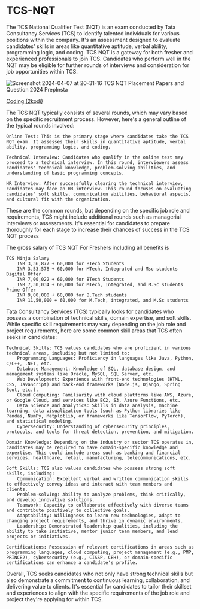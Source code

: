 # TCS-NQT
The TCS National Qualifier Test (NQT) is an exam conducted by Tata Consultancy Services (TCS) to identify talented individuals for various positions within the company. It's an assessment designed to evaluate candidates' skills in areas like quantitative aptitude, verbal ability, programming logic, and coding. TCS NQT is a gateway for both fresher and experienced professionals to join TCS. Candidates who perform well in the NQT may be eligible for further rounds of interviews and consideration for job opportunities within TCS.

![Screenshot 2024-04-07 at 20-31-16 TCS NQT Placement Papers and Question 2024 PrepInsta](https://github.com/ArkS0001/TCS-NQT/assets/113760964/436727b4-7df3-4759-b258-a1107eeb77bb)

[Coding (2kodi)](https://takeuforward.org/interviews/tcs-nqt-coding-sheet-tcs-coding-questions/)


The TCS NQT typically consists of several rounds, which may vary based on the specific recruitment process. However, here's a general outline of the typical rounds involved:

    Online Test: This is the primary stage where candidates take the TCS NQT exam. It assesses their skills in quantitative aptitude, verbal ability, programming logic, and coding.

    Technical Interview: Candidates who qualify in the online test may proceed to a technical interview. In this round, interviewers assess candidates' technical knowledge, problem-solving abilities, and understanding of basic programming concepts.

    HR Interview: After successfully clearing the technical interview, candidates may face an HR interview. This round focuses on evaluating candidates' soft skills, communication abilities, behavioral aspects, and cultural fit with the organization.

These are the common rounds, but depending on the specific job role and requirements, TCS might include additional rounds such as managerial interviews or assessments. It's essential for candidates to prepare thoroughly for each stage to increase their chances of success in the TCS NQT process


The gross salary of TCS NQT For Freshers including all benefits is 

    TCS Ninja Salary
        INR 3,36,877 + 60,000 for BTech Students
        INR 3,53,578 + 60,000 for MTech, Integrated and Msc students
    Digital Offer
        INR 7,00,022 + 60,000 for BTech Students
        INR 7,30,034 + 60,000 for MTech, Integrated, and M.Sc students
    Prime Offer
        INR 9,00,000 + 60,000 for B.Tech students
        INR 11,50,000 + 60,000 for M.Tech, integrated, and M.Sc students

Tata Consultancy Services (TCS) typically looks for candidates who possess a combination of technical skills, domain expertise, and soft skills. While specific skill requirements may vary depending on the job role and project requirements, here are some common skill areas that TCS often seeks in candidates:

    Technical Skills: TCS values candidates who are proficient in various technical areas, including but not limited to:
        Programming Languages: Proficiency in languages like Java, Python, C/C++, .NET, etc.
        Database Management: Knowledge of SQL, database design, and management systems like Oracle, MySQL, SQL Server, etc.
        Web Development: Experience with front-end technologies (HTML, CSS, JavaScript) and back-end frameworks (Node.js, Django, Spring Boot, etc.).
        Cloud Computing: Familiarity with cloud platforms like AWS, Azure, or Google Cloud, and services like EC2, S3, Azure Functions, etc.
        Data Science and Analytics: Skills in data analysis, machine learning, data visualization tools (such as Python libraries like Pandas, NumPy, Matplotlib, or frameworks like TensorFlow, PyTorch), and statistical modeling.
        Cybersecurity: Understanding of cybersecurity principles, protocols, and tools for threat detection, prevention, and mitigation.

    Domain Knowledge: Depending on the industry or sector TCS operates in, candidates may be required to have domain-specific knowledge and expertise. This could include areas such as banking and financial services, healthcare, retail, manufacturing, telecommunications, etc.

    Soft Skills: TCS also values candidates who possess strong soft skills, including:
        Communication: Excellent verbal and written communication skills to effectively convey ideas and interact with team members and clients.
        Problem-solving: Ability to analyze problems, think critically, and develop innovative solutions.
        Teamwork: Capacity to collaborate effectively with diverse teams and contribute positively to collective goals.
        Adaptability: Willingness to learn new technologies, adapt to changing project requirements, and thrive in dynamic environments.
        Leadership: Demonstrated leadership qualities, including the ability to take initiative, mentor junior team members, and lead projects or initiatives.

    Certifications: Possession of relevant certifications in areas such as programming languages, cloud computing, project management (e.g., PMP, PRINCE2), cybersecurity (e.g., CISSP, CEH), or domain-specific certifications can enhance a candidate's profile.

Overall, TCS seeks candidates who not only have strong technical skills but also demonstrate a commitment to continuous learning, collaboration, and delivering value to clients. It's essential for candidates to tailor their skillset and experiences to align with the specific requirements of the job role and project they're applying for within TCS.
